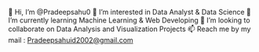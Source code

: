 👋 Hi, I’m @Pradeepsahu0
👀 I’m interested in Data Analyst & Data Science
🌱 I’m currently learning Machine Learning & Web Developing
💞️ I’m looking to collaborate on Data Analysis and Visualization Projects
📫 Reach me by my mail : Pradeepsahuid2002@gmail.com
